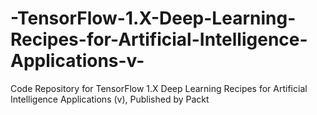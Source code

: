 # -TensorFlow-1.X-Deep-Learning-Recipes-for-Artificial-Intelligence-Applications-v-
Code Repository for TensorFlow 1.X Deep Learning Recipes for Artificial Intelligence Applications (v), Published by Packt
